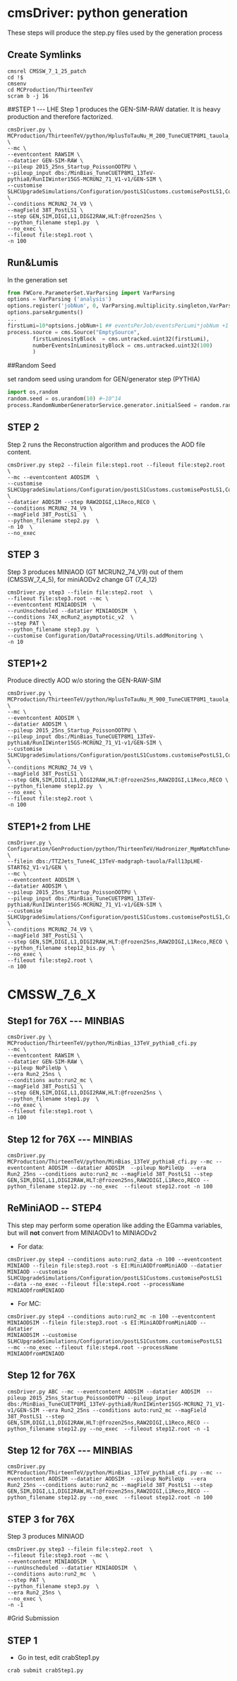 # cmsDriver: python generation
These steps will produce the step.py files used by the generation process
## Create Symlinks
```
cmsrel CMSSW_7_1_25_patch
cd !$
cmsenv
cd MCProduction/ThirteenTeV
scram b -j 16
```

##STEP 1 --- LHE 
Step 1 produces the GEN-SIM-RAW datatier. It is heavy production and therefore factorized.

```
cmsDriver.py \
MCProduction/ThirteenTeV/python/HplusToTauNu_M_200_TuneCUETP8M1_tauola_13TeV_pythia8_cfi.py \
--mc \
--eventcontent RAWSIM \
--datatier GEN-SIM-RAW \
--pileup 2015_25ns_Startup_PoissonOOTPU \
--pileup_input dbs:/MinBias_TuneCUETP8M1_13TeV-pythia8/RunIIWinter15GS-MCRUN2_71_V1-v1/GEN-SIM \
--customise SLHCUpgradeSimulations/Configuration/postLS1Customs.customisePostLS1,Configuration/DataProcessing/Utils.addMonitoring \
--conditions MCRUN2_74_V9 \
--magField 38T_PostLS1 \
--step GEN,SIM,DIGI,L1,DIGI2RAW,HLT:@frozen25ns \
--python_filename step1.py  \
--no_exec \
--fileout file:step1.root \
-n 100
```

## Run&Lumis
In the generation set 
~~~python
from FWCore.ParameterSet.VarParsing import VarParsing
options = VarParsing ('analysis')
options.register('jobNum', 0, VarParsing.multiplicity.singleton,VarParsing.varType.int,"jobNum")
options.parseArguments()
...
firstLumi=10*optsions.jobNum+1 ## eventsPerJob/eventsPerLumi*jobNum +1
process.source = cms.Source("EmptySource",
		firstLuminosityBlock  = cms.untracked.uint32(firstLumi),
		numberEventsInLuminosityBlock = cms.untracked.uint32(100)
		)
~~~

##Random Seed

set random seed using urandom  for GEN/generator step (PYTHIA)
~~~python
import os,random
random.seed = os.urandom(10) #~10^14
process.RandomNumberGeneratorService.generator.initialSeed = random.randint(0,999999)
~~~

## STEP 2 
Step 2 runs the Reconstruction algorithm and produces the AOD file content.
```
cmsDriver.py step2 --filein file:step1.root --fileout file:step2.root  \
--mc --eventcontent AODSIM  \
--customise SLHCUpgradeSimulations/Configuration/postLS1Customs.customisePostLS1,Configuration/DataProcessing/Utils.addMonitoring \
--datatier AODSIM --step RAW2DIGI,L1Reco,RECO \
--conditions MCRUN2_74_V9 \
--magField 38T_PostLS1  \
--python_filename step2.py  \
-n 10  \
--no_exec 
```

## STEP 3 
Step 3 produces MINIAOD (GT MCRUN2_74_V9) out of them (CMSSW_7_4_5), for miniAODv2 change GT (7_4_12)
```
cmsDriver.py step3 --filein file:step2.root  \
--fileout file:step3.root --mc \
--eventcontent MINIAODSIM  \
--runUnscheduled --datatier MINIAODSIM  \
--conditions 74X_mcRun2_asymptotic_v2  \
--step PAT \
--python_filename step3.py  \
--customise Configuration/DataProcessing/Utils.addMonitoring \
-n 10 
```

## STEP1+2
Produce directly AOD w/o storing the GEN-RAW-SIM
```
cmsDriver.py \
MCProduction/ThirteenTeV/python/HplusToTauNu_M_900_TuneCUETP8M1_tauola_13TeV_pythia8_cfi.py \
--mc \
--eventcontent AODSIM \
--datatier AODSIM \
--pileup 2015_25ns_Startup_PoissonOOTPU \
--pileup_input dbs:/MinBias_TuneCUETP8M1_13TeV-pythia8/RunIIWinter15GS-MCRUN2_71_V1-v1/GEN-SIM \
--customise SLHCUpgradeSimulations/Configuration/postLS1Customs.customisePostLS1,Configuration/DataProcessing/Utils.addMonitoring \
--conditions MCRUN2_74_V9 \
--magField 38T_PostLS1 \
--step GEN,SIM,DIGI,L1,DIGI2RAW,HLT:@frozen25ns,RAW2DIGI,L1Reco,RECO \
--python_filename step12.py  \
--no_exec \
--fileout file:step2.root \
-n 100
```

## STEP1+2 from LHE
```
cmsDriver.py \
Configuration/GenProduction/python/ThirteenTeV/Hadronizer_MgmMatchTune4C_13TeV_madgraph_pythia8_Tauola_cff.py \
--filein dbs:/TTZJets_Tune4C_13TeV-madgraph-tauola/Fall13pLHE-START62_V1-v1/GEN \
--mc \
--eventcontent AODSIM \
--datatier AODSIM \
--pileup 2015_25ns_Startup_PoissonOOTPU \
--pileup_input dbs:/MinBias_TuneCUETP8M1_13TeV-pythia8/RunIIWinter15GS-MCRUN2_71_V1-v1/GEN-SIM \
--customise SLHCUpgradeSimulations/Configuration/postLS1Customs.customisePostLS1,Configuration/DataProcessing/Utils.addMonitoring  \
--conditions MCRUN2_74_V9 \
--magField 38T_PostLS1 \
--step GEN,SIM,DIGI,L1,DIGI2RAW,HLT:@frozen25ns,RAW2DIGI,L1Reco,RECO \
--python_filename step12_bis.py  \
--no_exec \
--fileout file:step2.root \
-n 100
```

# CMSSW_7_6_X

## Step1 for 76X --- MINBIAS
```
cmsDriver.py \
MCProduction/ThirteenTeV/python/MinBias_13TeV_pythia8_cfi.py
--mc \
--eventcontent RAWSIM \
--datatier GEN-SIM-RAW \
--pileup NoPileUp \
--era Run2_25ns \
--conditions auto:run2_mc \
--magField 38T_PostLS1 \
--step GEN,SIM,DIGI,L1,DIGI2RAW,HLT:@frozen25ns \
--python_filename step1.py  \
--no_exec \
--fileout file:step1.root \
-n 100
```
## Step 12 for 76X --- MINBIAS
```
cmsDriver.py MCProduction/ThirteenTeV/python/MinBias_13TeV_pythia8_cfi.py --mc --eventcontent AODSIM --datatier AODSIM  --pileup NoPileUp  --era Run2_25ns --conditions auto:run2_mc --magField 38T_PostLS1 --step GEN,SIM,DIGI,L1,DIGI2RAW,HLT:@frozen25ns,RAW2DIGI,L1Reco,RECO --python_filename step12.py --no_exec  --fileout step12.root -n 100
```

## ReMiniAOD -- STEP4

This step may perform some operation like adding the EGamma variables, but will **not** convert from MINIAODv1 to MINIAODv2

* For data:
```
cmsDriver.py step4 --conditions auto:run2_data -n 100 --eventcontent
MINIAOD --filein file:step3.root -s EI:MiniAODfromMiniAOD --datatier
MINIAOD --customise
SLHCUpgradeSimulations/Configuration/postLS1Customs.customisePostLS1
--data --no_exec --fileout file:step4.root --processName MINIAODfromMINIAOD
```

* For MC:
```
cmsDriver.py step4 --conditions auto:run2_mc -n 100 --eventcontent
MINIAODSIM --filein file:step3.root -s EI:MiniAODfromMiniAOD --datatier
MINIAODSIM --customise
SLHCUpgradeSimulations/Configuration/postLS1Customs.customisePostLS1
--mc --no_exec --fileout file:step4.root --processName MINIAODfromMINIAOD
```

## Step 12 for 76X
```
cmsDriver.py ABC --mc --eventcontent AODSIM --datatier AODSIM  --pileup 2015_25ns_Startup_PoissonOOTPU --pileup_input dbs:/MinBias_TuneCUETP8M1_13TeV-pythia8/RunIIWinter15GS-MCRUN2_71_V1-v1/GEN-SIM --era Run2_25ns --conditions auto:run2_mc --magField 38T_PostLS1 --step GEN,SIM,DIGI,L1,DIGI2RAW,HLT:@frozen25ns,RAW2DIGI,L1Reco,RECO --python_filename step12.py --no_exec  --fileout step12.root -n -1
```

## Step 12 for 76X --- MINBIAS
```
cmsDriver.py MCProduction/ThirteenTeV/python/MinBias_13TeV_pythia8_cfi.py --mc --eventcontent AODSIM --datatier AODSIM  --pileup NoPileUp  --era Run2_25ns --conditions auto:run2_mc --magField 38T_PostLS1 --step GEN,SIM,DIGI,L1,DIGI2RAW,HLT:@frozen25ns,RAW2DIGI,L1Reco,RECO --python_filename step12.py --no_exec  --fileout step12.root -n 100
```

## STEP 3  for 76X
Step 3 produces MINIAOD 
```
cmsDriver.py step3 --filein file:step2.root  \
--fileout file:step3.root --mc \
--eventcontent MINIAODSIM  \
--runUnscheduled --datatier MINIAODSIM  \
--conditions auto:run2_mc  \
--step PAT \
--python_filename step3.py  \
--era Run2_25ns \
--no_exec \
-n -1
```

#Grid Submission
## STEP 1
* Go in test, edit crabStep1.py
```
crab submit crabStep1.py
```
